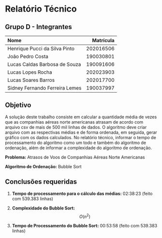# **Relatório Técnico**
## **Grupo D - Integrantes**
| Nome | Matrícula |
| :--- | ---: |
| Henrique Pucci da Silva Pinto | 202016506 |
| João Pedro Costa | 190030801 |
| Lucas Caldas Barbosa de Souza | 190091606 |
| Lucas Lopes Rocha | 202023903 |
| Lucas Soares Barros | 202017700 |
| Sidney Fernando Ferreira Lemes | 190037997 |

## **Objetivo**
A solução deste trabalho consiste em calcular a quantidade média de vezes que as companhias aéreas norte americanas atrasam de acordo com arquivo csv de mais de 500 mil linhas de dados. O algoritmo deve criar arquivo com as respectivas médias e de forma ordenada, em seguida, gerar gráfico com os dados calculados. No relatório técnico, informar o tempo de processamento do algoritmo como um todo e também do algoritmo de ordenação, além de informar a complexidade do algoritmo de ordenação.

**Problema:** Atrasos de Voos de Companhias Aéreas Norte Americanas

**Algoritmo de Ordenação:** Bubble Sort 

## **Conclusões requeridas**
1. **Tempo de processamento para o cálculo das médias:** 02:38:23 (feito com 539.383 linhas) 

1. **Complexidade do Bubble Sort:**
$$O(n^2)$$
 
3. **Tempo de Processamento do Bubble Sort:** 00:53:58 (feito com 539.383 linhas)



